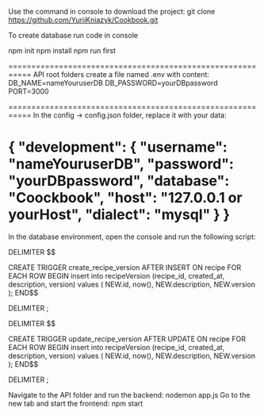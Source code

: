 Use the command in console to download the project: git clone https://github.com/YuriiKniazyk/Cookbook.git

To create database run code in console

npm init
npm install
npm run first

===========================================================
API root folders create a file named .env with content:
DB_NAME=nameYouruserDB
DB_PASSWORD=yourDBpassword
PORT=3000

===========================================================
In the config -> config.json folder, replace it with your data:

{
  "development": {
    "username": "nameYouruserDB",
    "password": "yourDBpassword",
    "database": "Coockbook",
    "host": "127.0.0.1 or yourHost",
    "dialect": "mysql"
  }
}
===========================================================
In the database environment, open the console and run the following script:

DELIMITER $$

CREATE TRIGGER create_recipe_version
    AFTER INSERT
    ON recipe FOR EACH ROW
BEGIN
    insert into recipeVersion (recipe_id, created_at, description, version) values ( NEW.id, now(), NEW.description, NEW.version );
END$$

DELIMITER ;

DELIMITER $$

CREATE TRIGGER update_recipe_version
    AFTER UPDATE
    ON recipe FOR EACH ROW
BEGIN
    insert into recipeVersion (recipe_id, created_at, description, version) values ( NEW.id, now(), NEW.description, NEW.version );
END$$

DELIMITER ;

Navigate to the API folder and run the backend: nodemon app.js
Go to the new tab and start the frontend: npm start